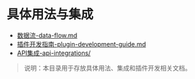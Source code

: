# 具体用法与集成

- [数据流-data-flow.md](./数据流-data-flow.md)
- [插件开发指南-plugin-development-guide.md](./插件开发指南-plugin-development-guide.md)
- [API集成-api-integrations/](../API集成-api-integrations/)

> 说明：本目录用于存放具体用法、集成和插件开发相关文档。
